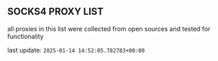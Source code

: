 ## SOCKS4 PROXY LIST

all proxies in this list were collected from open sources and tested for functionality

last update: `2025-01-14 14:52:05.782783+00:00`